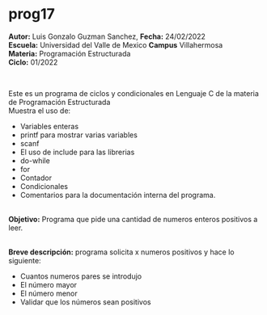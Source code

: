 # prog17
</p><b>Autor:</b> Luis Gonzalo Guzman Sanchez, <b>Fecha:</b> 24/02/2022 <br>
<b>Escuela:</b> Universidad del Valle de Mexico <b>Campus</b> Villahermosa <br>
<b>Materia:</b> Programación Estructurada <br>
<b>Ciclo:</b> 01/2022</p>
<br>
<p>Este es un programa de ciclos y condicionales en Lenguaje C de la materia de Programación Estructurada<br>
Muestra el uso de:
  <ul>
    <li>Variables enteras</li>
    <li>printf para mostrar varias variables</li>
    <li>scanf</li>
    <li>El uso de include para las librerias</li>
    <li>do-while</li>
    <li>for</li>
    <li>Contador</li>
    <li>Condicionales</li>
    <li>Comentarios para la documentación interna del programa.</li>
    </ul>
    </p>
<br>
<b>Objetivo:</b> Programa que pide una cantidad de numeros enteros positivos a leer.
<br>
<br>
<p><b>Breve descripción:</b>
programa solicita x numeros positivos y hace lo siguiente:
<ul>
<li>Cuantos numeros pares se introdujo</li>
<li>El número mayor</li>
<li>El número menor</li>
<li>Validar que los números sean positivos</li>	
</ul>
<br>
</p>
